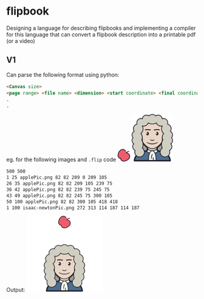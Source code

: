 # flipbook
Designing a language for describing flipbooks and implementing a compiler for this language that can convert a flipbook description into a printable pdf (or a video)

## V1
Can parse the following format using python:
```html
<Canvas size>
<page range> <file name> <dimension> <start coordinate> <final coordinate>
.
.
```
eg. for the following images and `.flip` code
<img src="images/applePic.png" width="33" height="33" alt="Apple image">
<img src="images/isaac-newtonPic.png" width="109" height="125" alt="Isaac Newton">
```
500 500
1 25 applePic.png 82 82 209 0 209 105
26 35 applePic.png 82 82 209 105 239 75
36 42 applePic.png 82 82 239 75 245 75
43 49 applePic.png 82 82 245 75 300 105
50 100 applePic.png 82 82 300 105 418 418
1 100 isaac-newtonPic.png 272 313 114 187 114 187
```
Output:
![Animated GIF](images/ezgif.com-gif-maker.gif)